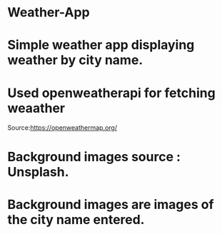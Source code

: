 # Weather-App
# Simple weather app displaying weather by city name.

# Used openweatherapi for fetching weaather
  Source:https://openweathermap.org/
# Background images source : Unsplash.
# Background images are images of the city name entered.  
